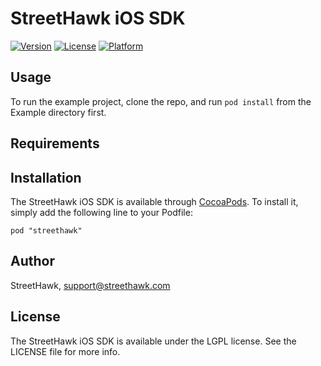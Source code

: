 # StreetHawk iOS SDK

[![Version](https://img.shields.io/cocoapods/v/streethawk.svg?style=flat)](http://cocoadocs.org/docsets/streethawk)
[![License](https://img.shields.io/cocoapods/l/streethawk.svg?style=flat)](http://cocoadocs.org/docsets/streethawk)
[![Platform](https://img.shields.io/cocoapods/p/streethawk.svg?style=flat)](http://cocoadocs.org/docsets/streethawk)

## Usage

To run the example project, clone the repo, and run `pod install` from the Example directory first.

## Requirements

## Installation

The StreetHawk iOS SDK is available through [CocoaPods](http://cocoapods.org). To install it, simply add the following line to your Podfile:

    pod "streethawk"

## Author

StreetHawk, support@streethawk.com

## License

The StreetHawk iOS SDK is available under the LGPL license. See the LICENSE file for more info.